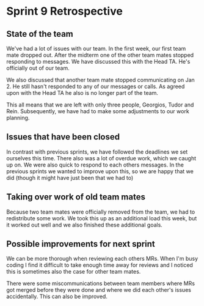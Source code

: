 # Sprint 9 Retrospective

## State of the team
We've had a lot of issues with our team. In the first week, our first team mate dropped out. After the midterm one of the other team mates stopped responding to messages. We have discussed this with the Head TA. He's officially out of our team.

We also discussed that another team mate stopped communicating on Jan 2. He still hasn't responded to any of our messages or calls. As agreed upon with the Head TA he also is no longer part of the team.

This all means that we are left with only three people, Georgios, Tudor and Rein. Subsequently, we have had to make some adjustments to our work planning.

## Issues that have been closed
In contrast with previous sprints, we have followed the deadlines we set ourselves this time. There also was a lot of overdue work, which we caught up on. We were also quick to respond to each others messages. In the previous sprints we wanted to improve upon this, so we are happy that we did (though it might have just been that we had to)

## Taking over work of old team mates
Because two team mates were officially removed from the team, we had to redistribute some work. We took this up as an additional load this week, but it worked out well and we also finished these additional goals.

## Possible improvements for next sprint
We can be more thorough when reviewing each others MRs. When I'm busy coding I find it difficult to take enough time away for reviews and I noticed this is sometimes also the case for other team mates.

There were some miscommunications between team members where MRs got merged before they were done and where we did each other's issues accidentally. This can also be improved.
